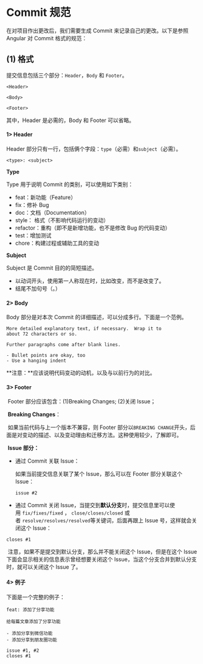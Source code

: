 # Commit 规范

在对项目作出更改后，我们需要生成 Commit 来记录自己的更改。以下是参照 Angular 对 Commit 格式的规范：

## (1) 格式

提交信息包括三个部分：`Header`，`Body` 和 `Footer`。

```
<Header>

<Body>

<Footer>
```

其中，Header 是必需的，Body 和 Footer 可以省略。

#### 1> Header

Header 部分只有一行，包括俩个字段：`type`（必需）和`subject`（必需）。

```
<type>: <subject>
```

**Type**

Type 用于说明 Commit 的类别，可以使用如下类别：

- feat：新功能（Feature）
- fix：修补 Bug
- doc：文档（Documentation）
- style： 格式（不影响代码运行的变动）
- refactor：重构（即不是新增功能，也不是修改 Bug 的代码变动）
- test：增加测试
- chore：构建过程或辅助工具的变动

**Subject**

Subject 是 Commit 目的的简短描述。

- 以动词开头，使用第一人称现在时，比如改变，而不是改变了。
- 结尾不加句号（。）

#### 2> Body

Body 部分是对本次 Commit 的详细描述，可以分成多行。下面是一个范例。

```
More detailed explanatory text, if necessary.  Wrap it to 
about 72 characters or so. 

Further paragraphs come after blank lines.

- Bullet points are okay, too
- Use a hanging indent
```

**注意：**应该说明代码变动的动机，以及与以前行为的对比。

#### 3> Footer

​	Footer 部分应该包含：(1)Breaking Changes;  (2)关闭 Issue；

​	**Breaking Changes**：

​	如果当前代码与上一个版本不兼容，则 Footer 部分以`BREAKING CHANGE`开头，后面是对变动的描述、以及变动理由和迁移方法。这种使用较少，了解即可。

​	**Issue 部分：**

- 通过 Commit 关联 Issue：

  如果当前提交信息关联了某个 Issue，那么可以在 Footer 部分关联这个 Issue：

  ```
  issue #2
  ```

- 通过 Commit 关闭 Issue，当提交到**默认分支**时，提交信息里可以使用 `fix/fixes/fixed` ， `close/closes/closed` 或者 `resolve/resolves/resolved`等关键词，后面再跟上 Issue 号，这样就会关闭这个 Issue：

```
closes #1
```

​	注意，如果不是提交到默认分支，那么并不能关闭这个 Issue，但是在这个 Issue 下面会显示相关的信息表示曾经想要关闭这个 Issue，当这个分支合并到默认分支时，就可以关闭这个 Issue 了。

#### 4> 例子

下面是一个完整的例子：

```
feat: 添加了分享功能

给每篇文章添加了分享功能

- 添加分享到微信功能
- 添加分享到朋友圈功能

issue #1, #2
closes #1
```
